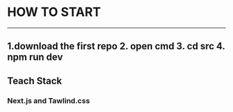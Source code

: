 # HOW TO START
----------------------------------------
1.download the first repo 
2. open cmd 
3. cd src 
4. npm run dev 
----------------------------------------
## Teach Stack
### Next.js and Tawlind.css
